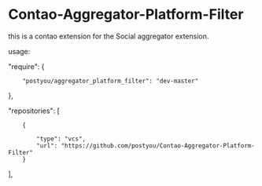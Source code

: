 Contao-Aggregator-Platform-Filter
=====================

this is a contao extension for the Social aggregator extension.

usage:

"require": {

        "postyou/aggregator_platform_filter": "dev-master"
},


"repositories": [

        {
        
            "type": "vcs",
            "url": "https://github.com/postyou/Contao-Aggregator-Platform-Filter"
        }
],
    
    
